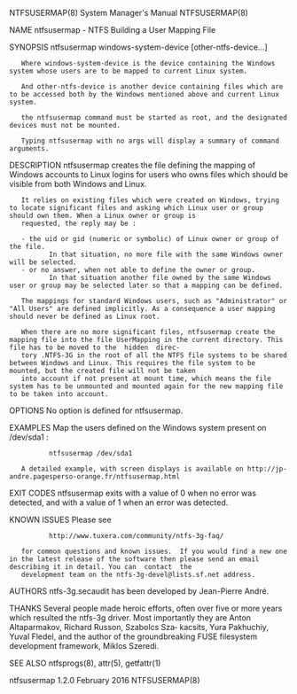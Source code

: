 NTFSUSERMAP(8)                                                                   System Manager's Manual                                                                   NTFSUSERMAP(8)

NAME
       ntfsusermap - NTFS Building a User Mapping File

SYNOPSIS
       ntfsusermap windows-system-device [other-ntfs-device...]

       Where windows-system-device is the device containing the Windows system whose users are to be mapped to current Linux system.

       And other-ntfs-device is another device containing files which are to be accessed both by the Windows mentioned above and current Linux system.

       the ntfsusermap command must be started as root, and the designated devices must not be mounted.

       Typing ntfsusermap with no args will display a summary of command arguments.

DESCRIPTION
       ntfsusermap creates the file defining the mapping of Windows accounts to Linux logins for users who owns files which should be visible from both Windows and Linux.

       It relies on existing files which were created on Windows, trying to locate significant files and asking which Linux user or group should own them. When a Linux owner or group is
       requested, the reply may be :

       - the uid or gid (numeric or symbolic) of Linux owner or group of the file.
              In that situation, no more file with the same Windows owner will be selected.
       - or no answer, when not able to define the owner or group.
              In that situation another file owned by the same Windows user or group may be selected later so that a mapping can be defined.

       The mappings for standard Windows users, such as "Administrator" or "All Users" are defined implicitly. As a consequence a user mapping should never be defined as Linux root.

       When there are no more significant files, ntfsusermap create the mapping file into the file UserMapping in the current directory. This file has to be moved to the  hidden  direc‐
       tory .NTFS-3G in the root of all the NTFS file systems to be shared between Windows and Linux. This requires the file system to be mounted, but the created file will not be taken
       into account if not present at mount time, which means the file system has to be unmounted and mounted again for the new mapping file to be taken into account.

OPTIONS
       No option is defined for ntfsusermap.

EXAMPLES
       Map the users defined on the Windows system present on /dev/sda1 :

              ntfsusermap /dev/sda1

       A detailed example, with screen displays is available on http://jp-andre.pagesperso-orange.fr/ntfsusermap.html

EXIT CODES
       ntfsusermap exits with a value of 0 when no error was detected, and with a value of 1 when an error was detected.

KNOWN ISSUES
       Please see

              http://www.tuxera.com/community/ntfs-3g-faq/

       for common questions and known issues.  If you would find a new one in the latest release of the software then please send an email describing it in detail. You can  contact  the
       development team on the ntfs-3g-devel@lists.sf.net address.

AUTHORS
       ntfs-3g.secaudit has been developed by Jean-Pierre André.

THANKS
       Several  people  made heroic efforts, often over five or more years which resulted the ntfs-3g driver. Most importantly they are Anton Altaparmakov, Richard Russon, Szabolcs Sza‐
       kacsits, Yura Pakhuchiy, Yuval Fledel, and the author of the groundbreaking FUSE filesystem development framework, Miklos Szeredi.

SEE ALSO
       ntfsprogs(8), attr(5), getfattr(1)

ntfsusermap 1.2.0                                                                     February 2016                                                                        NTFSUSERMAP(8)
